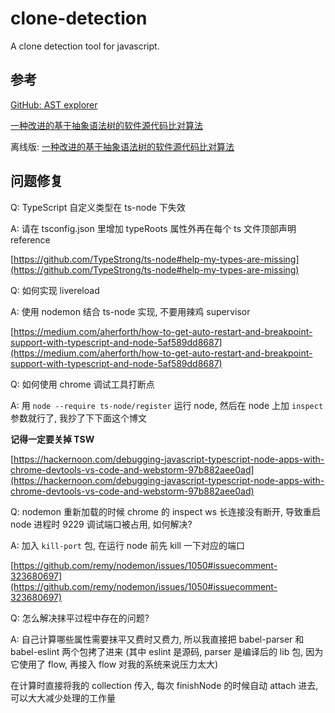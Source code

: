 clone-detection
======

A clone detection tool for javascript.

## 参考

[GitHub: AST explorer](https://github.com/fkling/astexplorer)

[一种改进的基于抽象语法树的软件源代码比对算法](http://netinfo-security.org/CN/article/downloadArticleFile.do?attachType=PDF&id=3520)

离线版: [一种改进的基于抽象语法树的软件源代码比对算法](reference/一种改进的基于抽象语法树的软件源代码比对算法.pdf)

## 问题修复

Q: TypeScript 自定义类型在 ts-node 下失效

A: 请在 tsconfig.json 里增加 typeRoots 属性外再在每个 ts 文件顶部声明 reference

   [https://github.com/TypeStrong/ts-node#help-my-types-are-missing](https://github.com/TypeStrong/ts-node#help-my-types-are-missing)
    
Q: 如何实现 livereload

A: 使用 nodemon 结合 ts-node 实现, 不要用辣鸡 supervisor

   [https://medium.com/aherforth/how-to-get-auto-restart-and-breakpoint-support-with-typescript-and-node-5af589dd8687](https://medium.com/aherforth/how-to-get-auto-restart-and-breakpoint-support-with-typescript-and-node-5af589dd8687)

Q: 如何使用 chrome 调试工具打断点

A: 用 `node --require ts-node/register` 运行 node, 然后在 node 上加 `inspect` 参数就行了, 我抄了下下面这个博文

   __记得一定要关掉 TSW__
   
   [https://hackernoon.com/debugging-javascript-typescript-node-apps-with-chrome-devtools-vs-code-and-webstorm-97b882aee0ad](https://hackernoon.com/debugging-javascript-typescript-node-apps-with-chrome-devtools-vs-code-and-webstorm-97b882aee0ad)

Q: nodemon 重新加载的时候 chrome 的 inspect ws 长连接没有断开, 导致重启 node 进程时 9229 调试端口被占用, 如何解决?

A: 加入 `kill-port` 包, 在运行 node 前先 kill 一下对应的端口

   [https://github.com/remy/nodemon/issues/1050#issuecomment-323680697](https://github.com/remy/nodemon/issues/1050#issuecomment-323680697)

Q: 怎么解决抹平过程中存在的问题?

A: 自己计算哪些属性需要抹平又费时又费力, 所以我直接把 babel-parser 和 babel-eslint 两个包拷了进来 (其中 eslint 是源码, parser 是编译后的 lib 包, 因为它使用了 flow, 再接入 flow 对我的系统来说压力太大)

   在计算时直接将我的 collection 传入, 每次 finishNode 的时候自动 attach 进去, 可以大大减少处理的工作量

